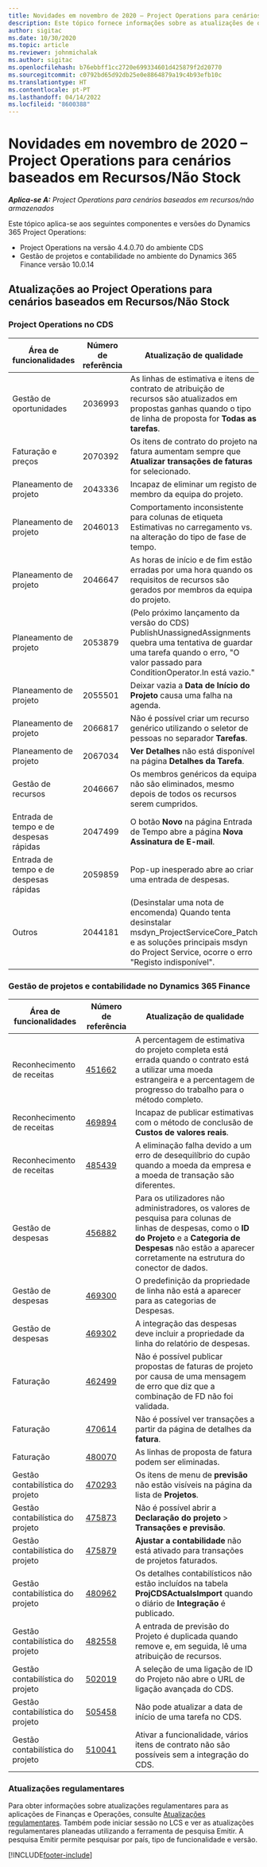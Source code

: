 ```yaml
---
title: Novidades em novembro de 2020 – Project Operations para cenários baseados em Recursos/Não Stock
description: Este tópico fornece informações sobre as atualizações de qualidade disponíveis na versão de novembro de 2020 do Project Operations para cenários baseados em Recursos/Não Stock.
author: sigitac
ms.date: 10/30/2020
ms.topic: article
ms.reviewer: johnmichalak
ms.author: sigitac
ms.openlocfilehash: b76ebbff1cc2720e699334601d425879f2d20770
ms.sourcegitcommit: c0792bd65d92db25e0e8864879a19c4b93efb10c
ms.translationtype: HT
ms.contentlocale: pt-PT
ms.lasthandoff: 04/14/2022
ms.locfileid: "8600388"
---
```

# <a name="whats-new-november-2020---project-operations-for-resourcenon-stocked-based-scenarios"></a>Novidades em novembro de 2020 – Project Operations para cenários baseados em Recursos/Não Stock

_**Aplica-se A:** Project Operations para cenários baseados em recursos/não armazenados_

Este tópico aplica-se aos seguintes componentes e versões do Dynamics 365 Project Operations:

- Project Operations na versão 4.4.0.70 do ambiente CDS
- Gestão de projetos e contabilidade no ambiente do Dynamics 365 Finance versão 10.0.14

## <a name="updates-to-project-operations-for-resource-non-stocked-based-scenarios"></a>Atualizações ao Project Operations para cenários baseados em Recursos/Não Stock

### <a name="project-operations-on-cds"></a>Project Operations no CDS

| Área de funcionalidades                 | Número de referência | Atualização de qualidade                                                                                                                                                                    |
|------------------------------|------------------|-----------------------------------------------------------------------------------------------------------------------------------------------------------------------------------|
|   Gestão de oportunidades       | 2036993          | As linhas de estimativa e itens de contrato de atribuição de recursos são atualizados em propostas ganhas quando o tipo de linha de proposta for **Todas as tarefas**.                                                 |
| Faturação e preços          | 2070392          | Os itens de contrato do projeto na fatura aumentam sempre que **Atualizar transações de faturas** for selecionado.                                                                         |
| Planeamento de projeto             | 2043336          | Incapaz de eliminar um registo de membro da equipa do projeto.                                                                                                                                  |
| Planeamento de projeto             | 2046013          | Comportamento inconsistente para colunas de etiqueta Estimativas no carregamento vs. na alteração do tipo de fase de tempo.                                                                                   |
| Planeamento de projeto             | 2046647          | As horas de início e de fim estão erradas por uma hora quando os requisitos de recursos são gerados por membros da equipa do projeto.                                                                      |
| Planeamento de projeto             | 2053879          | (Pelo próximo lançamento da versão do CDS) PublishUnassignedAssignments quebra uma tentativa de guardar uma tarefa quando o erro, "O valor passado para ConditionOperator.In está vazio."                       |
| Planeamento de projeto             | 2055501          | Deixar vazia a **Data de Início do Projeto** causa uma falha na agenda.                                                                                                      |
| Planeamento de projeto             | 2066817          | Não é possível criar um recurso genérico utilizando o seletor de pessoas no separador **Tarefas**.                                                                                                   |
| Planeamento de projeto             | 2067034          | **Ver Detalhes** não está disponível na página **Detalhes da Tarefa**.                                                                                                       |
| Gestão de recursos          | 2046667          | Os membros genéricos da equipa não são eliminados, mesmo depois de todos os recursos serem cumpridos.                                                                                                    |
| Entrada de tempo e de despesas rápidas | 2047499          | O botão **Novo** na página Entrada de Tempo abre a página **Nova Assinatura de E-mail**.                                                                                               |
| Entrada de tempo e de despesas rápidas | 2059859          | Pop-up inesperado abre ao criar uma entrada de despesas.                                                                                                                         |
| Outros                        | 2044181          | (Desinstalar uma nota de encomenda) Quando tenta desinstalar msdyn_ProjectServiceCore_Patch e as soluções principais msdyn do Project Service, ocorre o erro "Registo indisponível".  |

### <a name="project-management-and-accounting-in-dynamics-365-finance"></a>Gestão de projetos e contabilidade no Dynamics 365 Finance

| Área de funcionalidades        | Número de referência | Atualização de qualidade                                                                                                                                                            |
|---------------------|------------------|---------------------------------------------------------------------------------------------------------------------------------------------------------------------------|
| Reconhecimento de receitas | [451662](https://fix.lcs.dynamics.com/Issue/Details/?bugId=451662)           | A percentagem de estimativa do projeto completa está errada quando o contrato está a utilizar uma moeda estrangeira e a percentagem de progresso do trabalho para o método completo.                     |
| Reconhecimento de receitas | [469894](https://fix.lcs.dynamics.com/Issue/Details/?bugId=469894)           | Incapaz de publicar estimativas com o método de conclusão de **Custos de valores reais**.                                                                                                    |
| Reconhecimento de receitas | [485439](https://fix.lcs.dynamics.com/Issue/Details/?bugId=485439)           | A eliminação falha devido a um erro de desequilíbrio do cupão quando a moeda da empresa e a moeda de transação são diferentes.                                              |
| Gestão de despesas  | [456882](https://fix.lcs.dynamics.com/Issue/Details/?bugId=456822)           | Para os utilizadores não administradores, os valores de pesquisa para colunas de linhas de despesas, como o **ID do Projeto** e a **Categoria de Despesas** não estão a aparecer corretamente na estrutura do conector de dados. |
| Gestão de despesas  | [469300](https://fix.lcs.dynamics.com/Issue/Details/?bugId=469300)           | O predefinição da propriedade de linha não está a aparecer para as categorias de Despesas.                                                                                                         |
| Gestão de despesas  | [469302](https://fix.lcs.dynamics.com/Issue/Details/?bugId=469302)           | A integração das despesas deve incluir a propriedade da linha do relatório de despesas.                                                                                             |
| Faturação           | [462499](https://fix.lcs.dynamics.com/Issue/Details/?bugId=462499)           | Não é possível publicar propostas de faturas de projeto por causa de uma mensagem de erro que diz que a combinação de FD não foi validada.                                                    |
| Faturação           | [470614](https://fix.lcs.dynamics.com/Issue/Details/?bugId=470614)           | Não é possível ver transações a partir da página de detalhes da **fatura**.                                                                                                              |
| Faturação           | [480070](https://fix.lcs.dynamics.com/Issue/Details/?bugId=480070)           | As linhas de proposta de fatura podem ser eliminadas.                                                                                                                                  |
| Gestão contabilística do projeto  | [470293](https://fix.lcs.dynamics.com/Issue/Details/?bugId=470293)           | Os itens de menu de **previsão** não estão visíveis na página da lista de **Projetos**.                                                                                                   |
| Gestão contabilística do projeto  | [475873](https://fix.lcs.dynamics.com/Issue/Details/?bugId=475873)           | Não é possível abrir a **Declaração do projeto**   > **Transações e previsão**.                                                                                                       |
| Gestão contabilística do projeto  | [475879](https://fix.lcs.dynamics.com/Issue/Details/?bugId=475879)           | **Ajustar a contabilidade** não está ativado para transações de projetos faturados.                                                                                                  |
| Gestão contabilística do projeto  | [480962](https://fix.lcs.dynamics.com/Issue/Details/?bugId=480962)           | Os detalhes contabilísticos não estão incluídos na tabela **ProjCDSActualsImport** quando o diário de **Integração** é publicado.                                                  |
| Gestão contabilística do projeto  | [482558](https://fix.lcs.dynamics.com/Issue/Details/?bugId=482558)           | A entrada de previsão do Projeto é duplicada quando remove e, em seguida, lê uma atribuição de recursos.                                                                            |
| Gestão contabilística do projeto  | [502019](https://fix.lcs.dynamics.com/Issue/Details/?bugId=502019)           | A seleção de uma ligação de ID do Projeto não abre o URL de ligação avançada do CDS.                                                                                                         |
| Gestão contabilística do projeto  | [505458](https://fix.lcs.dynamics.com/Issue/Details/?bugId=505458)           | Não pode atualizar a data de início de uma tarefa no CDS.                                                                                                                           |
| Gestão contabilística do projeto  | [510041](https://fix.lcs.dynamics.com/Issue/Details/?bugId=510041)           | Ativar a funcionalidade, vários itens de contrato não são possíveis sem a integração do CDS.                                                                                   |

### <a name="regulatory-updates"></a>Atualizações regulamentares
Para obter informações sobre atualizações regulamentares para as aplicações de Finanças e Operações, consulte [Atualizações regulamentares](/dynamics365/finance/localizations/regulatory-updates). Também pode iniciar sessão no LCS e ver as atualizações regulamentares planeadas utilizando a ferramenta de pesquisa Emitir. A pesquisa Emitir permite pesquisar por país, tipo de funcionalidade e versão.


[!INCLUDE[footer-include](../includes/footer-banner.md)]